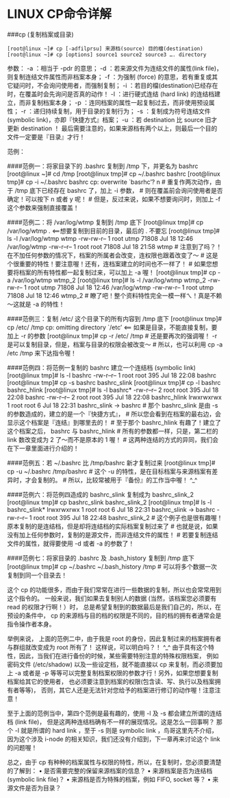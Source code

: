 LINUX CP命令详解
================

###cp (复制档案或目录)

    [root@linux ~]# cp [-adfilprsu] 来源档(source) 目的檔(destination)
    [root@linux ~]# cp [options] source1 source2 source3 …. directory

参数：
-a ：相当于 -pdr 的意思；
-d ：若来源文件为连结文件的属性(link file)，则复制连结文件属性而非档案本身；
-f ：为强制 (force) 的意思，若有重复或其它疑问时，不会询问使用者，而强制复制；
-i ：若目的檔(destination)已经存在时，在覆盖时会先询问是否真的动作！
-l ：进行硬式连结 (hard link) 的连结档建立，而非复制档案本身；
-p ：连同档案的属性一起复制过去，而非使用预设属性；
-r ：递归持续复制，用于目录的复制行为；
-s ：复制成为符号连结文件 (symbolic link)，亦即『快捷方式』档案；
-u ：若 destination 比 source 旧才更新 destination ！
最后需要注意的，如果来源档有两个以上，则最后一个目的文件一定要是『目录』才行！

范例：

####范例一：将家目录下的 .bashrc 复制到 /tmp 下，并更名为 bashrc
    [root@linux ~]# cd /tmp
    [root@linux tmp]# cp ~/.bashrc bashrc
    [root@linux tmp]# cp -i ~/.bashrc bashrc
    cp: overwrite `basrhc’? n
    # 重复作两次动作，由于 /tmp 底下已经存在 bashrc 了，加上 -i 参数，
    # 则在覆盖前会询问使用者是否确定！可以按下 n 或者 y 呢！
    # 但是，反过来说，如果不想要询问时，则加上 -f 这个参数来强制直接覆盖！

####范例二：将 /var/log/wtmp 复制到 /tmp 底下
    [root@linux tmp]# cp /var/log/wtmp . <==想要复制到目前的目录，最后的 . 不要忘
    [root@linux tmp]# ls -l /var/log/wtmp wtmp
    -rw-rw-r– 1 root utmp 71808 Jul 18 12:46 /var/log/wtmp
    -rw-r–r– 1 root root 71808 Jul 18 21:58 wtmp
    # 注意到了吗？！在不加任何参数的情况下，档案的所属者会改变，连权限也跟着改变了～
    # 这是个很重要的特性！要注意喔！还有，连档案建立的时间也不一样了！
    # 如果您想要将档案的所有特性都一起复制过来，可以加上 -a 喔！
    [root@linux tmp]# cp -a /var/log/wtmp wtmp_2
    [root@linux tmp]# ls -l /var/log/wtmp wtmp_2
    -rw-rw-r– 1 root utmp 71808 Jul 18 12:46 /var/log/wtmp
    -rw-rw-r– 1 root utmp 71808 Jul 18 12:46 wtmp_2
    # 瞭了吧！整个资料特性完全一模一样ㄟ！真是不赖～这就是 -a 的特性！

####范例三：复制 /etc/ 这个目录下的所有内容到 /tmp 底下
    [root@linux tmp]# cp /etc/ /tmp
    cp: omitting directory `/etc’ <== 如果是目录，不能直接复制，要加上 -r 的参数
    [root@linux tmp]# cp -r /etc/ /tmp
    # 还是要再次的强调喔！ -r 是可以复制目录，但是，档案与目录的权限会被改变～
    # 所以，也可以利用 cp -a /etc /tmp 来下达指令喔！

####范例四：将范例一复制的 bashrc 建立一个连结档 (symbolic link)
    [root@linux tmp]# ls -l bashrc
    -rw-r–r– 1 root root 395 Jul 18 22:08 bashrc
    [root@linux tmp]# cp -s bashrc bashrc_slink
    [root@linux tmp]# cp -l bashrc bashrc_hlink
    [root@linux tmp]# ls -l bashrc*
    -rw-r–r– 2 root root 395 Jul 18 22:08 bashrc
    -rw-r–r– 2 root root 395 Jul 18 22:08 bashrc_hlink
    lrwxrwxrwx 1 root root 6 Jul 18 22:31 bashrc_slink -> bashrc
    # 那个 bashrc_slink 是由 -s 的参数造成的，建立的是一个『快捷方式』，
    # 所以您会看到在档案的最右边，会显示这个档案是『连结』到哪里去的！
    # 至于那个 bashrc_hlink 有趣了！建立了这个档案之后， bashrc 与 bashrc_hlink
    # 所有的参数都一样，只是，第二栏的 link 数改变成为 2 了～而不是原本的 1 喔！
    # 这两种连结的方式的异同，我们会在下一章里面进行介绍的！

####范例五：若 ~/.bashrc 比 /tmp/bashrc 新才复制过来
    [root@linux tmp]# cp -u ~/.bashrc /tmp/bashrc
    # 这个 -u 的特性，是在目标档案与来源档案有差异时，才会复制的。
    # 所以，比较常被用于『备份』的工作当中喔！ ^_^

####范例六：将范例四造成的 bashrc_slink 复制成为 bashrc_slink_2
    [root@linux tmp]# cp bashrc_slink bashrc_slink_2
    [root@linux tmp]# ls -l bashrc_slink*
    lrwxrwxrwx 1 root root 6 Jul 18 22:31 bashrc_slink -> bashrc
    -rw-r–r– 1 root root 395 Jul 18 22:48 bashrc_slink_2
    # 这个例子也是很有趣喔！原本复制的是连结档，但是却将连结档的实际档案复制过来了
    # 也就是说，如果没有加上任何参数时，复制的是源文件，而非连结文件的属性！
    # 若要复制连结文件的属性，就得要使用 -d 或者 -a 的参数了！

####范例七：将家目录的 .bashrc 及 .bash_history 复制到 /tmp 底下
    [root@linux tmp]# cp ~/.bashrc ~/.bash_history /tmp
    # 可以将多个数据一次复制到同一个目录去！

这个 cp 的功能很多，而由于我们常常在进行一些数据的复制，所以也会常常用到这个指令的。 一般来说，我们如果去复制别人的数据 (当然，该档案您必须要有 read 的权限才行啊！）时， 总是希望复制到的数据最后是我们自己的，所以，在预设的条件中， cp 的来源档与目的档的权限是不同的，目的档的拥有者通常会是指令操作者本身。

举例来说， 上面的范例二中，由于我是 root 的身份，因此复制过来的档案拥有者与群组就改变成为 root 所有了！ 这样说，可以明白吗？！ ^_^
由于具有这个特性，因此，当我们在进行备份的时候，某些需要特别注意的特殊权限档案， 例如密码文件 (/etc/shadow) 以及一些设定档，就不能直接以 cp 来复制，而必须要加上 -a 或者是 -p 等等可以完整复制档案权限的参数才行！另外，如果您想要复制档案给其它的使用者， 也必须要注意到档案的权限(包含读、写、执行以及档案拥有者等等)， 否则，其它人还是无法针对您给予的档案进行修订的动作喔！注意注意！

至于上面的范例当中，第四个范例是最有趣的，使用 -l 及 -s 都会建立所谓的连结档 (link file)， 但是这两种连结档确有不一样的展现情况。这是怎么一回事啊？ 那个 -l 就是所谓的 hard link ，至于 -s 则是 symbolic link ，鸟哥这里先不介绍， 因为这个涉及 i-node 的相关知识，我们还没有介绍到，下一章再来讨论这个 link 的问题喔！ 

总之，由于 cp 有种种的档案属性与权限的特性，所以，在复制时，您必须要清楚的了解到：
• 是否需要完整的保留来源档案的信息？
• 来源档案是否为连结档 (symbolic link file)？
• 来源档是否为特殊的档案，例如 FIFO, socket 等？
• 来源文件是否为目录？